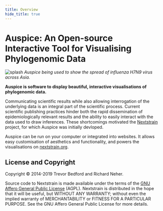 ```yaml
---
title: Overview
hide_title: true
---
```


# Auspice: An Open-source Interactive Tool for Visualising Phylogenomic Data

![splash](assets/splash.png)
*Auspice being used to show the spread of influenza H7N9 virus across Asia.*

**Auspice is software to display beautiful, interactive visualisations of phylogenomic data.**


Communicating scientific results while also allowing interrogation of the underlying data is an integral part of the scientific process.
Current scientific publishing practices hinder both the rapid dissemination of epidemiologically relevant results and the ability to easily interact with the data used to draw inferences.
These shortcomings motivated the [Nextstrain](https://nextstrain.org) project, for which Auspice was initially devloped.

Auspice can be run on your computer or integrated into websites.
It allows easy customisation of aesthetics and functionality, and powers the visualisations on [nextstrain.org](https://nextstrain.org).




## License and Copyright
Copyright © 2014-2019 Trevor Bedford and Richard Neher.

Source code to Nextstrain is made available under the terms of the [GNU Affero General Public License](LICENSE.txt) (AGPL). Nextstrain is distributed in the hope that it will be useful, but WITHOUT ANY WARRANTY; without even the implied warranty of MERCHANTABILITY or FITNESS FOR A PARTICULAR PURPOSE.  See the GNU Affero General Public License for more details.
